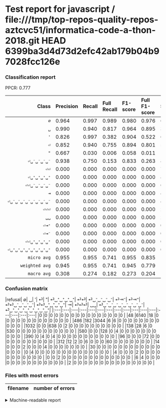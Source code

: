 # Test report for javascript / file:///tmp/top-repos-quality-repos-aztcvc51/informatica-code-a-thon-2018.git HEAD 6399ba3d4d73d2efc42ab179b04b97028fcc126e

### Classification report

PPCR: 0.777

| Class | Precision | Recall | Full Recall | F1-score | Full F1-score | Support | Full Support | PPCR |
|------:|:----------|:-------|:------------|:---------|:---------|:--------|:-------------|:-----|
| `∅` | 0.964| 0.997| 0.989| 0.980| 0.976| 6158| 6206| 0.992 |
| `␣` | 0.990| 0.940| 0.817| 0.964| 0.895| 3238| 3724| 0.869 |
| `'` | 0.826| 0.997| 0.382| 0.904| 0.522| 640| 1672| 0.383 |
| `⏎` | 0.852| 0.940| 0.755| 0.894| 0.801| 564| 702| 0.803 |
| `"` | 0.667| 0.030| 0.006| 0.058| 0.011| 132| 712| 0.185 |
| `⏎␣⁻␣⁻␣⁻␣⁻` | 0.938| 0.750| 0.153| 0.833| 0.263| 80| 392| 0.204 |
| `⏎⏎` | 0.000| 0.000| 0.000| 0.000| 0.000| 72| 168| 0.429 |
| `⏎␣⁺␣⁺␣⁺␣⁺` | 0.000| 0.000| 0.000| 0.000| 0.000| 8| 398| 0.020 |
| `⏎⏎␣⁻␣⁻␣⁻␣⁻` | 0.000| 0.000| 0.000| 0.000| 0.000| 6| 20| 0.300 |
| `⇥` | 0.000| 0.000| 0.000| 0.000| 0.000| 4| 4| 1.000 |
| `⏎␣⁻␣⁻␣⁻␣⁻␣⁻␣⁻␣⁻␣⁻` | 0.000| 0.000| 0.000| 0.000| 0.000| 4| 10| 0.400 |
| `⏎⏎⏎` | 0.000| 0.000| 0.000| 0.000| 0.000| 2| 6| 0.333 |
| `␣␣` | 0.000| 0.000| 0.000| 0.000| 0.000| 2| 2| 1.000 |
| `⏎⇥⁺` | 0.000| 0.000| 0.000| 0.000| 0.000| 0| 0| 0.000 |
| `⏎⇥⁻` | 0.000| 0.000| 0.000| 0.000| 0.000| 0| 0| 0.000 |
| `⏎⏎␣⁺␣⁺␣⁺␣⁺` | 0.000| 0.000| 0.000| 0.000| 0.000| 0| 30| 0.000 |
| `⏎␣⁺␣⁺␣⁺␣⁺␣⁺␣⁺␣⁺␣⁺` | 0.000| 0.000| 0.000| 0.000| 0.000| 0| 2| 0.000 |
| `micro avg` | 0.955| 0.955| 0.741| 0.955| 0.835| 10910| 14048| 0.777 |
| `weighted avg` | 0.945| 0.955| 0.741| 0.945| 0.779| 10910| 14048| 0.777 |
| `macro avg` | 0.308| 0.274| 0.182| 0.273| 0.204| 10910| 14048| 0.777 |

### Confusion matrix

|refusal|  ∅| ␣| '| ⏎| "| ⏎␣⁺␣⁺␣⁺␣⁺| ⏎⏎| ⏎␣⁻␣⁻␣⁻␣⁻| ⏎⇥⁻| ⏎⇥⁺| ⏎⏎␣⁻␣⁻␣⁻␣⁻| ⏎⏎␣⁺␣⁺␣⁺␣⁺| ⇥| ⏎⏎⏎| ␣␣| ⏎␣⁻␣⁻␣⁻␣⁻␣⁻␣⁻␣⁻␣⁻| ⏎␣⁺␣⁺␣⁺␣⁺␣⁺␣⁺␣⁺␣⁺| 
|:---|:---|:---|:---|:---|:---|:---|:---|:---|:---|:---|:---|:---|:---|:---|:---|
|0 |0 |0 |0 |0 |0 |0 |0 |0 |0 |0 |0 |0 |0 |0 |0 |
|48 |6140 |18 |0 |0 |0 |0 |0 |0 |0 |0 |0 |0 |0 |0 |0 |
|486 |182 |3044 |6 |6 |0 |0 |0 |0 |0 |0 |0 |0 |0 |0 |0 |
|1032 |0 |0 |638 |0 |2 |0 |0 |0 |0 |0 |0 |0 |0 |0 |0 |
|138 |28 |6 |0 |530 |0 |0 |0 |0 |0 |0 |0 |0 |0 |0 |0 |
|580 |0 |0 |128 |0 |4 |0 |0 |0 |0 |0 |0 |0 |0 |0 |0 |
|390 |0 |4 |0 |4 |0 |0 |0 |0 |0 |0 |0 |0 |0 |0 |0 |
|96 |0 |0 |0 |72 |0 |0 |0 |0 |0 |0 |0 |0 |0 |0 |0 |
|312 |12 |2 |0 |6 |0 |0 |0 |60 |0 |0 |0 |0 |0 |0 |0 |
|14 |0 |0 |0 |2 |0 |0 |0 |4 |0 |0 |0 |0 |0 |0 |0 |
|30 |0 |0 |0 |0 |0 |0 |0 |0 |0 |0 |0 |0 |0 |0 |0 |
|0 |4 |0 |0 |0 |0 |0 |0 |0 |0 |0 |0 |0 |0 |0 |0 |
|4 |0 |0 |0 |2 |0 |0 |0 |0 |0 |0 |0 |0 |0 |0 |0 |
|0 |0 |2 |0 |0 |0 |0 |0 |0 |0 |0 |0 |0 |0 |0 |0 |
|6 |4 |0 |0 |0 |0 |0 |0 |0 |0 |0 |0 |0 |0 |0 |0 |
|2 |0 |0 |0 |0 |0 |0 |0 |0 |0 |0 |0 |0 |0 |0 |0 |

### Files with most errors

| filename | number of errors|
|:----:|:-----|

<details>
    <summary>Machine-readable report</summary>
```json
{
  "cl_report": {"\"": {"f1-score": 0.057971014492753624, "precision": 0.6666666666666666, "recall": 0.030303030303030304, "support": 132}, "\u0027": {"f1-score": 0.9036827195467422, "precision": 0.8264248704663213, "recall": 0.996875, "support": 640}, "macro avg": {"f1-score": 0.27253873379160454, "precision": 0.3080100998799167, "recall": 0.27376810520791334, "support": 10910}, "micro avg": {"f1-score": 0.9547204399633364, "precision": 0.9547204399633364, "recall": 0.9547204399633364, "support": 10910}, "weighted avg": {"f1-score": 0.945458826186908, "precision": 0.9452300660609549, "recall": 0.9547204399633364, "support": 10910}, "\u21e5": {"f1-score": 0.0, "precision": 0.0, "recall": 0.0, "support": 4}, "\u2205": {"f1-score": 0.9802043422733078, "precision": 0.9638932496075353, "recall": 0.9970769730431959, "support": 6158}, "\u23ce": {"f1-score": 0.893760539629005, "precision": 0.8520900321543409, "recall": 0.9397163120567376, "support": 564}, "\u23ce\u21e5\u207a": {"f1-score": 0.0, "precision": 0.0, "recall": 0.0, "support": 0}, "\u23ce\u21e5\u207b": {"f1-score": 0.0, "precision": 0.0, "recall": 0.0, "support": 0}, "\u23ce\u23ce": {"f1-score": 0.0, "precision": 0.0, "recall": 0.0, "support": 72}, "\u23ce\u23ce\u23ce": {"f1-score": 0.0, "precision": 0.0, "recall": 0.0, "support": 2}, "\u23ce\u23ce\u2423\u207a\u2423\u207a\u2423\u207a\u2423\u207a": {"f1-score": 0.0, "precision": 0.0, "recall": 0.0, "support": 0}, "\u23ce\u23ce\u2423\u207b\u2423\u207b\u2423\u207b\u2423\u207b": {"f1-score": 0.0, "precision": 0.0, "recall": 0.0, "support": 6}, "\u23ce\u2423\u207a\u2423\u207a\u2423\u207a\u2423\u207a": {"f1-score": 0.0, "precision": 0.0, "recall": 0.0, "support": 8}, "\u23ce\u2423\u207a\u2423\u207a\u2423\u207a\u2423\u207a\u2423\u207a\u2423\u207a\u2423\u207a\u2423\u207a": {"f1-score": 0.0, "precision": 0.0, "recall": 0.0, "support": 0}, "\u23ce\u2423\u207b\u2423\u207b\u2423\u207b\u2423\u207b": {"f1-score": 0.8333333333333334, "precision": 0.9375, "recall": 0.75, "support": 80}, "\u23ce\u2423\u207b\u2423\u207b\u2423\u207b\u2423\u207b\u2423\u207b\u2423\u207b\u2423\u207b\u2423\u207b": {"f1-score": 0.0, "precision": 0.0, "recall": 0.0, "support": 4}, "\u2423": {"f1-score": 0.964206525182135, "precision": 0.9895968790637191, "recall": 0.9400864731315627, "support": 3238}, "\u2423\u2423": {"f1-score": 0.0, "precision": 0.0, "recall": 0.0, "support": 2}},
  "cl_report_full": {"\"": {"f1-score": 0.011142061281337047, "precision": 0.6666666666666666, "recall": 0.0056179775280898875, "support": 712}, "\u0027": {"f1-score": 0.5220949263502456, "precision": 0.8264248704663213, "recall": 0.3815789473684211, "support": 1672}, "macro avg": {"f1-score": 0.20404449023226084, "precision": 0.3080100998799167, "recall": 0.18247115760936636, "support": 14048}, "micro avg": {"f1-score": 0.8346822662072281, "precision": 0.9547204399633364, "recall": 0.7414578587699316, "support": 14048}, "weighted avg": {"f1-score": 0.7787630444172833, "precision": 0.8890444573858455, "recall": 0.7414578587699316, "support": 14048}, "\u21e5": {"f1-score": 0.0, "precision": 0.0, "recall": 0.0, "support": 4}, "\u2205": {"f1-score": 0.9764631043256998, "precision": 0.9638932496075353, "recall": 0.9893651305188528, "support": 6206}, "\u23ce": {"f1-score": 0.8006042296072508, "precision": 0.8520900321543409, "recall": 0.7549857549857549, "support": 702}, "\u23ce\u21e5\u207a": {"f1-score": 0.0, "precision": 0.0, "recall": 0.0, "support": 0}, "\u23ce\u21e5\u207b": {"f1-score": 0.0, "precision": 0.0, "recall": 0.0, "support": 0}, "\u23ce\u23ce": {"f1-score": 0.0, "precision": 0.0, "recall": 0.0, "support": 168}, "\u23ce\u23ce\u23ce": {"f1-score": 0.0, "precision": 0.0, "recall": 0.0, "support": 6}, "\u23ce\u23ce\u2423\u207a\u2423\u207a\u2423\u207a\u2423\u207a": {"f1-score": 0.0, "precision": 0.0, "recall": 0.0, "support": 30}, "\u23ce\u23ce\u2423\u207b\u2423\u207b\u2423\u207b\u2423\u207b": {"f1-score": 0.0, "precision": 0.0, "recall": 0.0, "support": 20}, "\u23ce\u2423\u207a\u2423\u207a\u2423\u207a\u2423\u207a": {"f1-score": 0.0, "precision": 0.0, "recall": 0.0, "support": 398}, "\u23ce\u2423\u207a\u2423\u207a\u2423\u207a\u2423\u207a\u2423\u207a\u2423\u207a\u2423\u207a\u2423\u207a": {"f1-score": 0.0, "precision": 0.0, "recall": 0.0, "support": 2}, "\u23ce\u2423\u207b\u2423\u207b\u2423\u207b\u2423\u207b": {"f1-score": 0.2631578947368421, "precision": 0.9375, "recall": 0.15306122448979592, "support": 392}, "\u23ce\u2423\u207b\u2423\u207b\u2423\u207b\u2423\u207b\u2423\u207b\u2423\u207b\u2423\u207b\u2423\u207b": {"f1-score": 0.0, "precision": 0.0, "recall": 0.0, "support": 10}, "\u2423": {"f1-score": 0.8952941176470588, "precision": 0.9895968790637191, "recall": 0.8174006444683136, "support": 3724}, "\u2423\u2423": {"f1-score": 0.0, "precision": 0.0, "recall": 0.0, "support": 2}},
  "ppcr": 0.776623006833713
}
```
</details>
